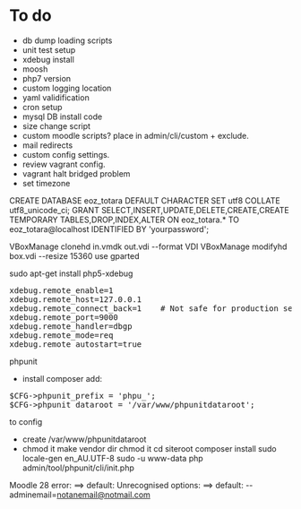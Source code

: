 # To do
* db dump loading scripts
* unit test setup
* xdebug install
* moosh
* php7 version
* custom logging location
* yaml validification
* cron setup
* mysql DB install code
* size change script
* custom moodle scripts? place in admin/cli/custom + exclude.
* mail redirects
* custom config settings.
* review vagrant config.
* vagrant halt bridged problem
* set timezone 

CREATE DATABASE eoz_totara DEFAULT CHARACTER SET utf8 COLLATE utf8_unicode_ci;
GRANT SELECT,INSERT,UPDATE,DELETE,CREATE,CREATE TEMPORARY TABLES,DROP,INDEX,ALTER ON eoz_totara.* TO eoz_totara@localhost IDENTIFIED BY 'yourpassword';


VBoxManage clonehd in.vmdk out.vdi --format VDI
VBoxManage modifyhd box.vdi --resize 15360
use gparted


sudo apt-get install php5-xdebug
<pre>
xdebug.remote_enable=1
xdebug.remote_host=127.0.0.1
xdebug.remote_connect_back=1    # Not safe for production servers
xdebug.remote_port=9000
xdebug.remote_handler=dbgp
xdebug.remote_mode=req
xdebug.remote_autostart=true
</pre>



phpunit
* install composer
add:
<pre>
$CFG->phpunit_prefix = 'phpu_';
$CFG->phpunit_dataroot = '/var/www/phpunitdataroot';
</pre>
to config
* create /var/www/phpunitdataroot
* chmod it
make vendor dir
chmod it
cd siteroot
composer install
sudo locale-gen en_AU.UTF-8
sudo -u www-data php admin/tool/phpunit/cli/init.php


Moodle 28 error: ==> default: Unrecognised options:
==> default:   --adminemail=notanemail@notmail.com
